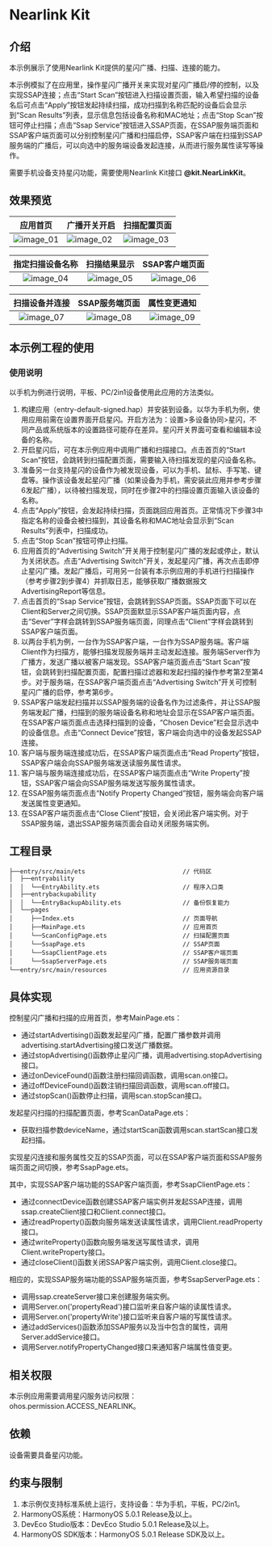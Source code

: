 #  Nearlink Kit

## 介绍

本示例展示了使用Nearlink Kit提供的星闪广播、扫描、连接的能力。

本示例模拟了在应用里，操作星闪广播开关来实现对星闪广播启/停的控制，以及实现SSAP连接；点击“Start Scan”按钮进入扫描设置页面，输入希望扫描的设备名后可点击“Apply”按钮发起持续扫描，成功扫描到名称匹配的设备后会显示到“Scan Results”列表，显示信息包括设备名称和MAC地址；点击“Stop Scan”按钮可停止扫描；点击“Ssap Service”按钮进入SSAP页面，在SSAP服务端页面和SSAP客户端页面可以分别控制星闪广播和扫描启停，SSAP客户端在扫描到SSAP服务端的广播后，可以向选中的服务端设备发起连接，从而进行服务属性读写等操作。

需要手机设备支持星闪功能，需要使用Nearlink Kit接口 **@kit.NearLinkKit**。

## 效果预览

| 应用首页                                         | 广播开关开启                                       | 扫描配置页面                                       |
|----------------------------------------------|----------------------------------------------|----------------------------------------------|
| ![image_01](screenshots/device/image_01.png) | ![image_02](screenshots/device/image_02.png) | ![image_03](screenshots/device/image_03.png) |

|               指定扫描设备名称               |                 扫描结果显示                 |                SSAP客户端页面                |
| :------------------------------------------: | :------------------------------------------: | :------------------------------------------: |
| ![image_04](screenshots/device/image_04.png) | ![image_05](screenshots/device/image_05.png) | ![image_06](screenshots/device/image_06.png) |

|                扫描设备并连接                |                SSAP服务端页面                |                 属性变更通知                 |
| :------------------------------------------: | :------------------------------------------: | :------------------------------------------: |
| ![image_07](screenshots/device/image_07.png) | ![image_08](screenshots/device/image_08.png) | ![image_09](screenshots/device/image_09.png) |

##  本示例工程的使用

###  使用说明

以手机为例进行说明，平板、PC/2in1设备使用此应用的方法类似。

1. 构建应用（entry-default-signed.hap）并安装到设备。以华为手机为例，使用应用前需在设置界面开启星闪。开启方法为：设置>多设备协同>星闪，不同产品或系统版本的设置路径可能存在差异。星闪开关界面可查看和编辑本设备的名称。
2. 开启星闪后，可在本示例应用中调用广播和扫描接口。点击首页的“Start Scan”按钮，会跳转到扫描配置页面，需要输入待扫描发现的星闪设备名称。
3. 准备另一台支持星闪的设备作为被发现设备，可以为手机、鼠标、手写笔、键盘等。操作该设备发起星闪广播（如果设备为手机，需安装此应用并参考步骤6发起广播），以待被扫描发现，同时在步骤2中的扫描设置页面输入该设备的名称。
4. 点击“Apply”按钮，会发起持续扫描，页面跳回应用首页。正常情况下步骤3中指定名称的设备会被扫描到，其设备名称和MAC地址会显示到“Scan Results”列表中，扫描成功。
5. 点击“Stop Scan”按钮可停止扫描。
6. 应用首页的“Advertising Switch”开关用于控制星闪广播的发起或停止，默认为关闭状态。点击“Advertising Switch”开关，发起星闪广播，再次点击即停止星闪广播。发起广播后，可用另一台装有本示例应用的手机进行扫描操作（参考步骤2到步骤4）并抓取日志，能够获取广播数据报文AdvertisingReport等信息。
6. 点击首页的“Ssap Service”按钮，会跳转到SSAP页面。SSAP页面下可以在Client和Server之间切换。SSAP页面默显示SSAP客户端页面内容，点击“Sever”字样会跳转到SSAP服务端页面，同理点击“Client”字样会跳转到SSAP客户端页面。
6. 以两台手机为例，一台作为SSAP客户端，一台作为SSAP服务端。客户端Client作为扫描方，能够扫描发现服务端并主动发起连接。服务端Server作为广播方，发送广播以被客户端发现。SSAP客户端页面点击“Start Scan”按钮，会跳转到扫描配置页面，配置扫描过滤器和发起扫描的操作参考第2至第4步。对于服务端，在SSAP客户端页面点击“Advertising Switch”开关可控制星闪广播的启停，参考第6步。
6. SSAP客户端发起扫描并以SSAP服务端的设备名作为过滤条件，并让SSAP服务端发起广播，扫描到的服务端设备名称和地址会显示在SSAP客户端页面。在SSAP客户端页面点击选择扫描到的设备，“Chosen Device”栏会显示选中的设备信息。点击“Connect Device”按钮，客户端会向选中的设备发起SSAP连接。
6. 客户端与服务端连接成功后，在SSAP客户端页面点击“Read Property”按钮，SSAP客户端会向SSAP服务端发送读服务属性请求。
6. 客户端与服务端连接成功后，在SSAP客户端页面点击“Write Property”按钮，SSAP客户端会向SSAP服务端发送写服务属性请求。
6. 在SSAP服务端页面点击“Notify Property Changed”按钮，服务端会向客户端发送属性变更通知。
6. 在SSAP客户端页面点击“Close Client”按钮，会关闭此客户端实例。对于SSAP服务端，退出SSAP服务端页面会自动关闭服务端实例。

## 工程目录

```
├──entry/src/main/ets                           // 代码区
│  ├──entryability
│  │  └──EntryAbility.ets                       // 程序入口类
│  ├──entrybackupability
│  │  └──EntryBackupAbility.ets                 // 备份恢复能力
│  └──pages
│     ├──Index.ets                              // 页面导航
│     ├──MainPage.ets                           // 应用首页
│     └──ScanConfigPage.ets                     // 扫描配置页面
│     └──SsapPage.ets                           // SSAP页面
│     └──SsapClientPage.ets                     // SSAP客户端页面
│     └──SsapServerPage.ets                     // SSAP服务端页面
└──entry/src/main/resources                     // 应用资源目录
```

## 具体实现

控制星闪广播和扫描的应用首页，参考MainPage.ets：

* 通过startAdvertising()函数发起星闪广播，配置广播参数并调用advertising.startAdvertising接口发送广播数据。
* 通过stopAdvertising()函数停止星闪广播，调用advertising.stopAdvertising接口。
* 通过onDeviceFound()函数注册扫描回调函数，调用scan.on接口。
* 通过offDeviceFound()函数注销扫描回调函数，调用scan.off接口。
* 通过stopScan()函数停止扫描，调用scan.stopScan接口。

发起星闪扫描的扫描配置页面，参考ScanDataPage.ets：

* 获取扫描参数deviceName，通过startScan函数调用scan.startScan接口发起扫描。

实现星闪连接和服务属性交互的SSAP页面，可以在SSAP客户端页面和SSAP服务端页面之间切换，参考SsapPage.ets。

其中，实现SSAP客户端功能的SSAP客户端页面，参考SsapClientPage.ets：

* 通过connectDevice函数创建SSAP客户端实例并发起SSAP连接，调用ssap.createClient接口和Client.connect接口。
* 通过readProperty()函数向服务端发送读属性请求，调用Client.readProperty接口。
* 通过writeProperty()函数向服务端发送写属性请求，调用Client.writeProperty接口。
* 通过closeClient()函数关闭SSAP客户端实例，调用Client.close接口。

相应的，实现SSAP服务端功能的SSAP服务端页面，参考SsapServerPage.ets：

* 调用ssap.createServer接口来创建服务端实例。
* 调用Server.on('propertyRead')接口监听来自客户端的读属性请求。
* 调用Server.on('propertyWrite')接口监听来自客户端的写属性请求。
* 通过addServices()函数添加SSAP服务以及当中包含的属性，调用Server.addService接口。
* 调用Server.notifyPropertyChanged接口来通知客户端属性值变更。

## 相关权限

本示例应用需要调用星闪服务访问权限：ohos.permission.ACCESS_NEARLINK。

## 依赖

设备需要具备星闪功能。

## 约束与限制

1. 本示例仅支持标准系统上运行，支持设备：华为手机，平板，PC/2in1。
2. HarmonyOS系统：HarmonyOS 5.0.1 Release及以上。
3. DevEco Studio版本：DevEco Studio 5.0.1 Release及以上。
4. HarmonyOS SDK版本：HarmonyOS 5.0.1 Release SDK及以上。

